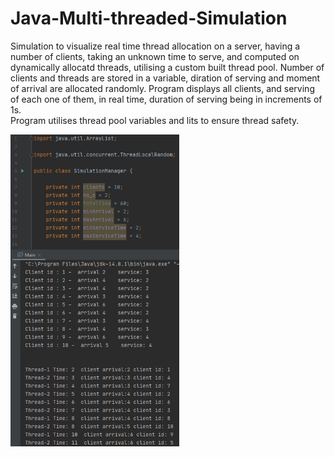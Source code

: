 # Java-Multi-threaded-Simulation

  Simulation to visualize real time thread allocation on a server, having a number of clients, taking an unknown time to serve,
and computed on dynamically allocatd threads, utilising a custom built thread pool. Number of clients and threads are stored
in a variable, diration of serving and moment of arrival are allocated randomly. Program displays all clients, and serving of
each one of them, in real time, duration of serving being in increments of 1s.
<br>
  Program utilises thread pool variables and lits to ensure thread safety.

<img src="https://github.com/edinebunu/Java-Multi-threaded-Simulation/blob/main/Images/Screenshot%202021-07-03%20202806.png" width="270">
